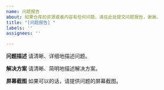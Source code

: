 ```yaml
---
name: 问题报告
about: 如果仓库的资源或者内容有任何问题，请在此处提交问题报告，谢谢。
title: "[问题报告] "
labels: ''
assignees: ''

---
```


**问题描述**
请清晰、详细地描述问题。

**解决方案**
请清晰、简明地描述解决方案。

**屏幕截图**
如果可以的话，请提供问题的屏幕截图。
